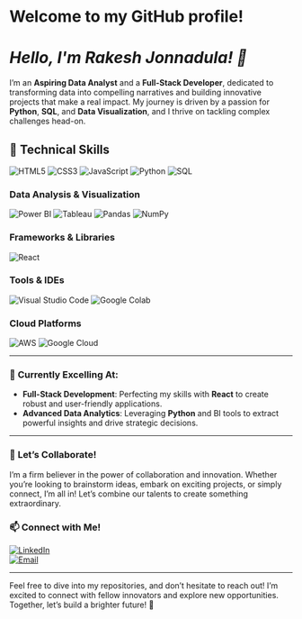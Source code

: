# Welcome to my GitHub profile!

# ***Hello, I'm Rakesh Jonnadula! 🚀***

I’m an **Aspiring Data Analyst** and a **Full-Stack Developer**, dedicated to transforming data into compelling narratives and building innovative projects that make a real impact. My journey is driven by a passion for **Python**, **SQL**, and **Data Visualization**, and I thrive on tackling complex challenges head-on.






## 🔧 Technical Skills
![HTML5](https://img.shields.io/badge/HTML5-%23E34F26.svg?style=for-the-badge&logo=html5&logoColor=white)
![CSS3](https://img.shields.io/badge/CSS3-%231572B6.svg?style=for-the-badge&logo=css3&logoColor=white)
![JavaScript](https://img.shields.io/badge/JavaScript-%23F7DF1E.svg?style=for-the-badge&logo=javascript&logoColor=black)
![Python](https://img.shields.io/badge/Python-%233776AB.svg?style=for-the-badge&logo=python&logoColor=white)
![SQL](https://img.shields.io/badge/SQL-003B57?style=for-the-badge&logo=sqlite&logoColor=white)

### Data Analysis & Visualization
![Power BI](https://img.shields.io/badge/Power_BI-F2C811?style=for-the-badge&logo=powerbi&logoColor=black)
![Tableau](https://img.shields.io/badge/Tableau-E97627?style=for-the-badge&logo=tableau&logoColor=white)
![Pandas](https://img.shields.io/badge/Pandas-150458?style=for-the-badge&logo=pandas&logoColor=white)
![NumPy](https://img.shields.io/badge/NumPy-013243?style=for-the-badge&logo=numpy&logoColor=white)

### Frameworks & Libraries
![React](https://img.shields.io/badge/React-%2361DAFB.svg?style=for-the-badge&logo=react&logoColor=black)

### Tools & IDEs
![Visual Studio Code](https://img.shields.io/badge/Visual_Studio_Code-%23007ACC.svg?style=for-the-badge&logo=visual-studio-code&logoColor=white)
![Google Colab](https://img.shields.io/badge/Google_Colab-%23F9AB00.svg?style=for-the-badge&logo=google-colab&logoColor=black)

### Cloud Platforms
![AWS](https://img.shields.io/badge/AWS-232F3E?style=for-the-badge&logo=amazon-aws&logoColor=white)
![Google Cloud](https://img.shields.io/badge/Google_Cloud-4285F4?style=for-the-badge&logo=google-cloud&logoColor=white)

---

### 🌱 **Currently Excelling At**:
- **Full-Stack Development**: Perfecting my skills with **React** to create robust and user-friendly applications.
- **Advanced Data Analytics**: Leveraging **Python** and BI tools to extract powerful insights and drive strategic decisions.

---

### 🤝 **Let’s Collaborate!**
I’m a firm believer in the power of collaboration and innovation. Whether you’re looking to brainstorm ideas, embark on exciting projects, or simply connect, I’m all in! Let’s combine our talents to create something extraordinary.

### 📫 **Connect with Me!**
[![LinkedIn](https://img.shields.io/badge/LinkedIn-0077B5?style=for-the-badge&logo=linkedin&logoColor=white)](https://www.linkedin.com/in/rakeshj18/)  
[![Email](https://img.shields.io/badge/Email-D14836?style=for-the-badge&logo=gmail&logoColor=white)](mailto:rakeshjonnadula2002@gmail.com)

---

Feel free to dive into my repositories, and don’t hesitate to reach out! I’m excited to connect with fellow innovators and explore new opportunities. Together, let’s build a brighter future! 🌟
